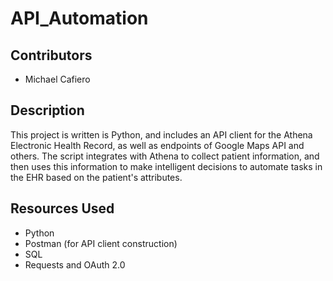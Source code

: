 # API_Automation


## Contributors

* Michael Cafiero



## Description

This project is written is Python, and includes an API client for the Athena Electronic Health Record, as well as endpoints of Google Maps API and others. The script integrates with Athena to collect patient information, and then uses this information to make intelligent decisions to automate tasks in the EHR based on the patient's attributes. 

## Resources Used

* Python
* Postman (for API client construction)
* SQL
* Requests and OAuth 2.0
